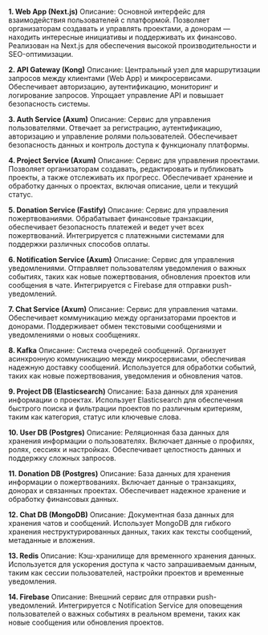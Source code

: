 **1. Web App (Next.js)**
Описание:
Основной интерфейс для взаимодействия пользователей с платформой. Позволяет организаторам создавать и управлять проектами, а донорам — находить интересные инициативы и поддерживать их финансово. Реализован на Next.js для обеспечения высокой производительности и SEO-оптимизации.

**2. API Gateway (Kong)**
Описание:
Центральный узел для маршрутизации запросов между клиентами (Web App) и микросервисами. Обеспечивает авторизацию, аутентификацию, мониторинг и логирование запросов. Упрощает управление API и повышает безопасность системы.

**3. Auth Service (Axum)**
Описание:
Сервис для управления пользователями. Отвечает за регистрацию, аутентификацию, авторизацию и управление ролями пользователей. Обеспечивает безопасность данных и контроль доступа к функционалу платформы.

**4. Project Service (Axum)**
Описание:
Сервис для управления проектами. Позволяет организаторам создавать, редактировать и публиковать проекты, а также отслеживать их прогресс. Обеспечивает хранение и обработку данных о проектах, включая описание, цели и текущий статус.

**5. Donation Service (Fastify)**
Описание:
Сервис для управления пожертвованиями. Обрабатывает финансовые транзакции, обеспечивает безопасность платежей и ведет учет всех пожертвований. Интегрируется с платежными системами для поддержки различных способов оплаты.

**6. Notification Service (Axum)**
Описание:
Сервис для управления уведомлениями. Отправляет пользователям уведомления о важных событиях, таких как новые пожертвования, обновления проектов или сообщения в чате. Интегрируется с Firebase для отправки push-уведомлений.

**7. Chat Service (Axum)**
Описание:
Сервис для управления чатами. Обеспечивает коммуникацию между организаторами проектов и донорами. Поддерживает обмен текстовыми сообщениями и уведомлениями о новых сообщениях.

**8. Kafka**
Описание:
Система очередей сообщений. Организует асинхронную коммуникацию между микросервисами, обеспечивая надежную доставку сообщений. Используется для обработки событий, таких как новые пожертвования, уведомления и обновления чатов.

**9. Project DB (Elasticsearch)**
Описание:
База данных для хранения информации о проектах. Использует Elasticsearch для обеспечения быстрого поиска и фильтрации проектов по различным критериям, таким как категория, статус или ключевые слова.

**10. User DB (Postgres)**
Описание:
Реляционная база данных для хранения информации о пользователях. Включает данные о профилях, ролях, сессиях и настройках. Обеспечивает целостность данных и поддержку сложных запросов.

**11. Donation DB (Postgres)**
Описание:
База данных для хранения информации о пожертвованиях. Включает данные о транзакциях, донорах и связанных проектах. Обеспечивает надежное хранение и обработку финансовых данных.

**12. Chat DB (MongoDB)**
Описание:
Документная база данных для хранения чатов и сообщений. Использует MongoDB для гибкого хранения неструктурированных данных, таких как тексты сообщений, метаданные и вложения.

**13. Redis**
Описание:
Кэш-хранилище для временного хранения данных. Используется для ускорения доступа к часто запрашиваемым данным, таким как сессии пользователей, настройки проектов и временные уведомления.

**14. Firebase**
Описание:
Внешний сервис для отправки push-уведомлений. Интегрируется с Notification Service для оповещения пользователей о важных событиях в реальном времени, таких как новые сообщения или обновления проектов.

